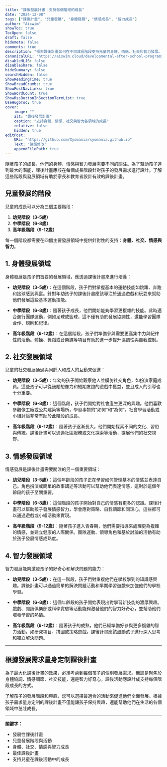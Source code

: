 ```yaml
---
title: "課後發展計畫：支持每個階段的成長"
date: "2024-12-08"
tags: ["課後計畫", "兒童發展", "身體發展", "情感成長", "智力成長"]
author: "Aixwim"
showToc: true
TocOpen: false
draft: false
hidemeta: false
comments: true
description: "探索課後計畫如何在不同成長階段支持兒童的身體、情感、社交和智力發展。"
canonicalURL: "https://aixwim.cloud/developmental-after-school-programs"
disableHLJS: false
disableShare: false
hideSummary: false
searchHidden: false
ShowReadingTime: true
ShowBreadCrumbs: true
ShowPostNavLinks: true
ShowWordCount: true
ShowRssButtonInSectionTermList: true
UseHugoToc: true
cover:
    image: ""
    alt: "課後發展計畫"
    caption: "支持身體、情感、社交與智力各領域的成長"
    relative: false
    hidden: true
editPost:
    URL: "https://github.com/Xyomania/xyomania.github.io"
    Text: "建議修改"
    appendFilePath: true
---
```


隨著孩子的成長，他們的身體、情感與智力發展需要不同的關注。為了幫助孩子達到最大的潛能，課後計畫應該在每個成長階段針對孩子的發展需求進行設計。了解這些階段與發展領域有助於家長和教育者設計有效的課後計畫。

<!--more-->

## 兒童發展的階段

兒童的成長可以分為三個主要階段：

1. **幼兒階段（3-5歲）**
2. **中學階段（6-8歲）**
3. **高年級階段（9-12歲）**

每一個階段都需要在四個主要發展領域中提供針對性的支持：**身體、社交、情感與智力**。

## 1. **身體發展領域**

身體發展是孩子們首要的發展領域，應透過課後計畫來進行培養：

- **幼兒階段（3-5歲）**：在這個階段，孩子們對掌握基本的運動技能如跳躍、奔跑和接球感到興奮。針對年幼孩子的課後計畫應該專注於通過遊戲和玩耍來幫助他們發展這些基本運動技能。

- **中學階段（6-8歲）**：隨著孩子成長，他們開始能夠學習更複雜的技能。此時適合進行團隊運動，例如足球或籃球，這不僅有助於發展協調性，還能學習團隊合作、規則和紀律。

- **高年級階段（9-12歲）**：在這個階段，孩子們準備參與需要更高集中力與紀律性的活動。體操、舞蹈或音樂課等項目有助於進一步提升協調性與自我控制。

## 2. **社交發展領域**

兒童的社交發展通過與同齡人和成人的互動來促進：

- **幼兒階段（3-5歲）**：年幼的孩子開始觀察他人並模仿社交角色，如扮演家庭成員。這些孩子可以從鼓勵想像力和短期友誼的遊戲中獲益，並且成人的引導也十分重要。

- **中學階段（6-8歲）**：這個階段，孩子們開始對社會產生更深的興趣。他們喜歡參觀像工廠或公共建築等場所，學習事物的“如何”和“為何”。社會學習活動或小組討論非常有助於此階段的成長。

- **高年級階段（9-12歲）**：隨著孩子逐漸長大，他們開始探索不同的文化、習俗與傳統。課後計畫可以通過社區服務或文化探索等活動，擴展他們的社交視野。

## 3. **情感發展領域**

情感發展是課後計畫需要關注的另一個重要領域：

- **幼兒階段（3-5歲）**：這個年齡段的孩子正在學習如何管理基本的情感並表達自己。角色扮演或簡單的故事講述等活動可以幫助他們表達情感，這對於這個年齡段的孩子至關重要。

- **中學階段（6-8歲）**：這個階段的孩子開始對自己的情感有更多的認識。課後計畫可以幫助孩子發展情感智力，學會應對策略、自我調節和同理心，這些都可以通過遊戲或小組活動來實現。

- **高年級階段（9-12歲）**：隨著孩子進入青春期，他們需要指導來處理更為複雜的情感，並建立健康的人際關係。團隊運動、領導角色和基於討論的活動有助於孩子發展情感成熟度。

## 4. **智力發展領域**

智力發展能夠激發孩子的好奇心和解決問題的能力：

- **幼兒階段（3-5歲）**：在這一階段，孩子們對重複他們在學校學到的知識感興趣。課後計畫可以通過簡單的解決問題活動和早期學習遊戲來加強他們的學校學習。

- **中學階段（6-8歲）**：這個年齡段的孩子開始表現出對學習新技能的濃厚興趣。戲劇、閱讀俱樂部或科學實驗等活動能夠激發他們的智力好奇心，並幫助他們培養學習的熱情。

- **高年級階段（9-12歲）**：隨著孩子的成熟，他們已經準備好參與更多複雜的智力活動，如研究項目、拼圖或策略遊戲。課後計畫應該鼓勵孩子進行深入思考和獨立解決問題。

---

## 根據發展需求量身定制課後計畫

為了最大化課後計畫的效果，必須考慮到每個孩子的個別發展需求。無論是聚焦於身體協調、情感調節、社交技能，還是智力好奇心，課後活動應設計成支持每個階段成長的方式。

了解孩子的發展階段和興趣，您可以選擇最適合的活動來促進他們全面發展。根據孩子需求量身定制的課後計畫不僅能讓孩子保持興趣，還能幫助他們在生活的各個領域中茁壯成長。

---

**關鍵字：**
- 發展性課後計畫
- 兒童發展階段與活動
- 身體、社交、情感與智力成長
- 最佳課後計畫
- 支持兒童在課後活動中的成長
